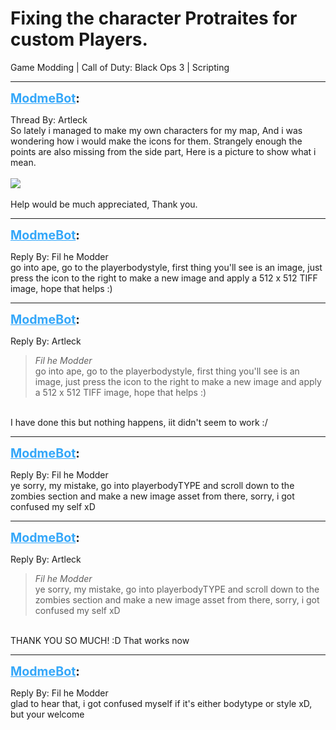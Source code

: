 # Fixing the character Protraites for custom Players.
Game Modding | Call of Duty: Black Ops 3 | Scripting

---
<strong style="font-size: 1.4em;"><span style="text-decoration: underline;text-decoration-color: #34a7f9;"><span style="color:#34a7f9;">ModmeBot</span></span>:</strong>

<p>Thread By: Artleck<br />So lately i managed to make my own characters for my map, And i was wondering how i would make the icons for them. Strangely enough the points are also missing from the side part, Here is a picture to show what i mean.<br /><br />
<img style="max-width: 500px;" src="https://puu.sh/yJdeI/b1b1e96e6a.jpg">
<br /><br />Help would be much appreciated, Thank you.</p>

---
<strong style="font-size: 1.4em;"><span style="text-decoration: underline;text-decoration-color: #34a7f9;"><span style="color:#34a7f9;">ModmeBot</span></span>:</strong>

<p>Reply By: Fil he Modder<br />go into ape, go to the playerbodystyle, first thing you&#39;ll see is an image, just press the icon to the right to make a new image and apply a 512 x 512 TIFF image, hope that helps :)</p>

---
<strong style="font-size: 1.4em;"><span style="text-decoration: underline;text-decoration-color: #34a7f9;"><span style="color:#34a7f9;">ModmeBot</span></span>:</strong>

<p>Reply By: Artleck<br /><blockquote><em>Fil he Modder</em><br />go into ape, go to the playerbodystyle, first thing you&#39;ll see is an image, just press the icon to the right to make a new image and apply a 512 x 512 TIFF image, hope that helps :)</blockquote><br />I have done this but nothing happens, iit didn&#39;t seem to work :/</p>

---
<strong style="font-size: 1.4em;"><span style="text-decoration: underline;text-decoration-color: #34a7f9;"><span style="color:#34a7f9;">ModmeBot</span></span>:</strong>

<p>Reply By: Fil he Modder<br />ye sorry, my mistake, go into playerbodyTYPE and scroll down to the zombies section and make a new image asset from there, sorry, i got confused my self xD</p>

---
<strong style="font-size: 1.4em;"><span style="text-decoration: underline;text-decoration-color: #34a7f9;"><span style="color:#34a7f9;">ModmeBot</span></span>:</strong>

<p>Reply By: Artleck<br /><blockquote><em>Fil he Modder</em><br />ye sorry, my mistake, go into playerbodyTYPE and scroll down to the zombies section and make a new image asset from there, sorry, i got confused my self xD</blockquote><br /> THANK YOU SO MUCH! :D That works now</p>

---
<strong style="font-size: 1.4em;"><span style="text-decoration: underline;text-decoration-color: #34a7f9;"><span style="color:#34a7f9;">ModmeBot</span></span>:</strong>

<p>Reply By: Fil he Modder<br />glad to hear that, i got confused myself if it&#39;s either bodytype or style xD, but your welcome</p>
